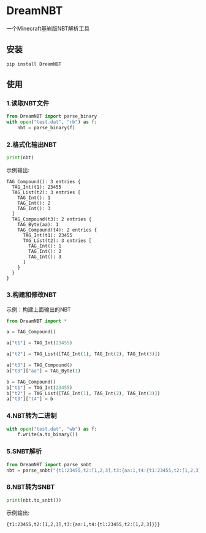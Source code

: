 # DreamNBT
一个Minecraft基岩版NBT解析工具

## 安装
```shell
pip install DreamNBT
```

## 使用
### 1.读取NBT文件
```python
from DreamNBT import parse_binary
with open("test.dat", "rb") as f:
    nbt = parse_binary(f)
```
### 2.格式化输出NBT
```python
print(nbt)
```
示例输出:
```text
TAG_Compound(): 3 entries {
  TAG_Int(t1): 23455
  TAG_List(t2): 3 entries [
    TAG_Int(): 1
    TAG_Int(): 2
    TAG_Int(): 3
  ]
  TAG_Compound(t3): 2 entries {
    TAG_Byte(aa): 1
    TAG_Compound(t4): 2 entries {
      TAG_Int(t1): 23455
      TAG_List(t2): 3 entries [
        TAG_Int(): 1
        TAG_Int(): 2
        TAG_Int(): 3
      ]
    }
  }
}
```
### 3.构建和修改NBT
示例：构建上面输出的NBT
```python
from DreamNBT import *

a = TAG_Compound()

a["t1"] = TAG_Int(23455)

a["t2"] = TAG_List([TAG_Int(1), TAG_Int(2), TAG_Int(3)])

a["t3"] = TAG_Compound()
a["t3"]["aa"] = TAG_Byte(1)

b = TAG_Compound()
b["t1"] = TAG_Int(23455)
b["t2"] = TAG_List([TAG_Int(1), TAG_Int(2), TAG_Int(3)])
a["t3"]["t4"] = b
```
### 4.NBT转为二进制
```python
with open("test.dat", "wb") as f:
    f.write(a.to_binary())
```
### 5.SNBT解析
```python
from DreamNBT import parse_snbt
nbt = parse_snbt("{t1:23455,t2:[1,2,3],t3:{aa:1,t4:{t1:23455,t2:[1,2,3]}}}")
```
### 6.NBT转为SNBT
```python
print(nbt.to_snbt())
```
示例输出:
```text
{t1:23455,t2:[1,2,3],t3:{aa:1,t4:{t1:23455,t2:[1,2,3]}}}
```
